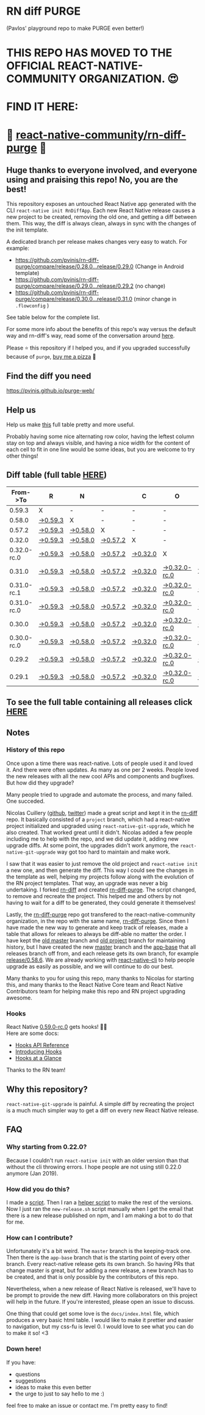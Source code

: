 # RN diff PURGE
(Pavlos' playground repo to make PURGE even better!)

# THIS REPO HAS MOVED TO THE OFFICIAL REACT-NATIVE-COMMUNITY ORGANIZATION. 😍
# FIND IT HERE:  
# 💪 [react-native-community/rn-diff-purge](https://github.com/react-native-community/rn-diff-purge) 🎉
## Huge thanks to everyone involved, and everyone using and praising this repo! No, you are the best!

This repository exposes an untouched React Native app generated with the CLI
`react-native init RnDiffApp`. Each new React Native release causes a new project to be created, removing the old one, and getting a diff between them. This way, the diff is always clean, always in sync with the changes of the init template.

A dedicated branch per release makes changes very easy
to watch. For example:

* https://github.com/pvinis/rn-diff-purge/compare/release/0.28.0...release/0.29.0
(Change in Android template)
* https://github.com/pvinis/rn-diff-purge/compare/release/0.29.0...release/0.29.2
(no change)
* https://github.com/pvinis/rn-diff-purge/compare/release/0.30.0...release/0.31.0
(minor change in `.flowconfig` )

See table below for the complete list.

For some more info about the benefits of this repo's way versus the default way and rn-diff's way, read some of the conversation around [here](https://github.com/react-native-community/discussions-and-proposals/issues/68#issuecomment-452227478).

Please :star: this repository if I helped you, and if you upgraded successfully because of `purge`, [buy me a pizza](https://www.buymeacoffee.com/DGWwHVZ4s) :pizza:

## Find the diff you need
https://pvinis.github.io/purge-web/

## Help us
Help us make [this](https://pvinis.github.io/rn-diff-purge) full table pretty and more useful.

Probably having some nice alternating row color, having the leftest column stay on top and always visible, and having a nice width for the content of each cell to fit in one line would be some ideas, but you are welcome to try other things!

## Diff table (full table [HERE](https://pvinis.github.io/rn-diff-purge))

| From->To    | R                                                                                               | N                                                                                               |                                                                                                 | C                                                                                               | O                                                                                                         | R                                                                                               | E                                                                                                         |                                                                                                           | T                                                                                               | E                                                                                                    | A                                                                                          | M   |
| ----------- | ----------------------------------------------------------------------------------------------- | ----------------------------------------------------------------------------------------------- | ----------------------------------------------------------------------------------------------- | ----------------------------------------------------------------------------------------------- | --------------------------------------------------------------------------------------------------------- | ----------------------------------------------------------------------------------------------- | --------------------------------------------------------------------------------------------------------- | --------------------------------------------------------------------------------------------------------- | ----------------------------------------------------------------------------------------------- | ---------------------------------------------------------------------------------------------------- | ------------------------------------------------------------------------------------------ | --- |
| 0.59.3      | X                                                                                               | -                                                                                               | -                                                                                               | -                                                                                               | -                                                                                                         | -                                                                                               | -                                                                                                         | -                                                                                                         | -                                                                                               | -                                                                                                    | -                                                                                          | -   |
| 0.58.0      | [->0.59.3](https://github.com/pvinis/rn-diff-purge/compare/release/0.58.0..release/0.59.3)      | X                                                                                               | -                                                                                               | -                                                                                               | -                                                                                                         | -                                                                                               | -                                                                                                         | -                                                                                                         | -                                                                                               | -                                                                                                    | -                                                                                          | -   |
| 0.57.2      | [->0.59.3](https://github.com/pvinis/rn-diff-purge/compare/release/0.57.2..release/0.59.3)      | [->0.58.0](https://github.com/pvinis/rn-diff-purge/compare/release/0.57.2..release/0.58.0)      | X                                                                                               | -                                                                                               | -                                                                                                         | -                                                                                               | -                                                                                                         | -                                                                                                         | -                                                                                               | -                                                                                                    | -                                                                                          | -   |
| 0.32.0      | [->0.59.3](https://github.com/pvinis/rn-diff-purge/compare/release/0.32.0..release/0.59.3)      | [->0.58.0](https://github.com/pvinis/rn-diff-purge/compare/release/0.32.0..release/0.58.0)      | [->0.57.2](https://github.com/pvinis/rn-diff-purge/compare/release/0.32.0..release/0.57.2)      | X                                                                                               | -                                                                                                         | -                                                                                               | -                                                                                                         | -                                                                                                         | -                                                                                               | -                                                                                                    | -                                                                                          | -   |
| 0.32.0-rc.0 | [->0.59.3](https://github.com/pvinis/rn-diff-purge/compare/release/0.32.0-rc.0..release/0.59.3) | [->0.58.0](https://github.com/pvinis/rn-diff-purge/compare/release/0.32.0-rc.0..release/0.58.0) | [->0.57.2](https://github.com/pvinis/rn-diff-purge/compare/release/0.32.0-rc.0..release/0.57.2) | [->0.32.0](https://github.com/pvinis/rn-diff-purge/compare/release/0.32.0-rc.0..release/0.32.0) | X                                                                                                         | -                                                                                               | -                                                                                                         | -                                                                                                         | -                                                                                               | -                                                                                                    | -                                                                                          | -   |
| 0.31.0      | [->0.59.3](https://github.com/pvinis/rn-diff-purge/compare/release/0.31.0..release/0.59.3)      | [->0.58.0](https://github.com/pvinis/rn-diff-purge/compare/release/0.31.0..release/0.58.0)      | [->0.57.2](https://github.com/pvinis/rn-diff-purge/compare/release/0.31.0..release/0.57.2)      | [->0.32.0](https://github.com/pvinis/rn-diff-purge/compare/release/0.31.0..release/0.32.0)      | [->0.32.0-rc.0](https://github.com/pvinis/rn-diff-purge/compare/release/0.31.0..release/0.32.0-rc.0)      | X                                                                                               | -                                                                                                         | -                                                                                                         | -                                                                                               | -                                                                                                    | -                                                                                          | -   |
| 0.31.0-rc.1 | [->0.59.3](https://github.com/pvinis/rn-diff-purge/compare/release/0.31.0-rc.1..release/0.59.3) | [->0.58.0](https://github.com/pvinis/rn-diff-purge/compare/release/0.31.0-rc.1..release/0.58.0) | [->0.57.2](https://github.com/pvinis/rn-diff-purge/compare/release/0.31.0-rc.1..release/0.57.2) | [->0.32.0](https://github.com/pvinis/rn-diff-purge/compare/release/0.31.0-rc.1..release/0.32.0) | [->0.32.0-rc.0](https://github.com/pvinis/rn-diff-purge/compare/release/0.31.0-rc.1..release/0.32.0-rc.0) | [->0.31.0](https://github.com/pvinis/rn-diff-purge/compare/release/0.31.0-rc.1..release/0.31.0) | X                                                                                                         | -                                                                                                         | -                                                                                               | -                                                                                                    | -                                                                                          | -   |
| 0.31.0-rc.0 | [->0.59.3](https://github.com/pvinis/rn-diff-purge/compare/release/0.31.0-rc.0..release/0.59.3) | [->0.58.0](https://github.com/pvinis/rn-diff-purge/compare/release/0.31.0-rc.0..release/0.58.0) | [->0.57.2](https://github.com/pvinis/rn-diff-purge/compare/release/0.31.0-rc.0..release/0.57.2) | [->0.32.0](https://github.com/pvinis/rn-diff-purge/compare/release/0.31.0-rc.0..release/0.32.0) | [->0.32.0-rc.0](https://github.com/pvinis/rn-diff-purge/compare/release/0.31.0-rc.0..release/0.32.0-rc.0) | [->0.31.0](https://github.com/pvinis/rn-diff-purge/compare/release/0.31.0-rc.0..release/0.31.0) | [->0.31.0-rc.1](https://github.com/pvinis/rn-diff-purge/compare/release/0.31.0-rc.0..release/0.31.0-rc.1) | X                                                                                                         | -                                                                                               | -                                                                                                    | -                                                                                          | -   |
| 0.30.0      | [->0.59.3](https://github.com/pvinis/rn-diff-purge/compare/release/0.30.0..release/0.59.3)      | [->0.58.0](https://github.com/pvinis/rn-diff-purge/compare/release/0.30.0..release/0.58.0)      | [->0.57.2](https://github.com/pvinis/rn-diff-purge/compare/release/0.30.0..release/0.57.2)      | [->0.32.0](https://github.com/pvinis/rn-diff-purge/compare/release/0.30.0..release/0.32.0)      | [->0.32.0-rc.0](https://github.com/pvinis/rn-diff-purge/compare/release/0.30.0..release/0.32.0-rc.0)      | [->0.31.0](https://github.com/pvinis/rn-diff-purge/compare/release/0.30.0..release/0.31.0)      | [->0.31.0-rc.1](https://github.com/pvinis/rn-diff-purge/compare/release/0.30.0..release/0.31.0-rc.1)      | [->0.31.0-rc.0](https://github.com/pvinis/rn-diff-purge/compare/release/0.30.0..release/0.31.0-rc.0)      | X                                                                                               | -                                                                                                    | -                                                                                          | -   |
| 0.30.0-rc.0 | [->0.59.3](https://github.com/pvinis/rn-diff-purge/compare/release/0.30.0-rc.0..release/0.59.3) | [->0.58.0](https://github.com/pvinis/rn-diff-purge/compare/release/0.30.0-rc.0..release/0.58.0) | [->0.57.2](https://github.com/pvinis/rn-diff-purge/compare/release/0.30.0-rc.0..release/0.57.2) | [->0.32.0](https://github.com/pvinis/rn-diff-purge/compare/release/0.30.0-rc.0..release/0.32.0) | [->0.32.0-rc.0](https://github.com/pvinis/rn-diff-purge/compare/release/0.30.0-rc.0..release/0.32.0-rc.0) | [->0.31.0](https://github.com/pvinis/rn-diff-purge/compare/release/0.30.0-rc.0..release/0.31.0) | [->0.31.0-rc.1](https://github.com/pvinis/rn-diff-purge/compare/release/0.30.0-rc.0..release/0.31.0-rc.1) | [->0.31.0-rc.0](https://github.com/pvinis/rn-diff-purge/compare/release/0.30.0-rc.0..release/0.31.0-rc.0) | [->0.30.0](https://github.com/pvinis/rn-diff-purge/compare/release/0.30.0-rc.0..release/0.30.0) | X                                                                                                    | -                                                                                          | -   |
| 0.29.2      | [->0.59.3](https://github.com/pvinis/rn-diff-purge/compare/release/0.29.2..release/0.59.3)      | [->0.58.0](https://github.com/pvinis/rn-diff-purge/compare/release/0.29.2..release/0.58.0)      | [->0.57.2](https://github.com/pvinis/rn-diff-purge/compare/release/0.29.2..release/0.57.2)      | [->0.32.0](https://github.com/pvinis/rn-diff-purge/compare/release/0.29.2..release/0.32.0)      | [->0.32.0-rc.0](https://github.com/pvinis/rn-diff-purge/compare/release/0.29.2..release/0.32.0-rc.0)      | [->0.31.0](https://github.com/pvinis/rn-diff-purge/compare/release/0.29.2..release/0.31.0)      | [->0.31.0-rc.1](https://github.com/pvinis/rn-diff-purge/compare/release/0.29.2..release/0.31.0-rc.1)      | [->0.31.0-rc.0](https://github.com/pvinis/rn-diff-purge/compare/release/0.29.2..release/0.31.0-rc.0)      | [->0.30.0](https://github.com/pvinis/rn-diff-purge/compare/release/0.29.2..release/0.30.0)      | [->0.30.0-rc.0](https://github.com/pvinis/rn-diff-purge/compare/release/0.29.2..release/0.30.0-rc.0) | X                                                                                          | -   |
| 0.29.1      | [->0.59.3](https://github.com/pvinis/rn-diff-purge/compare/release/0.29.1..release/0.59.3)      | [->0.58.0](https://github.com/pvinis/rn-diff-purge/compare/release/0.29.1..release/0.58.0)      | [->0.57.2](https://github.com/pvinis/rn-diff-purge/compare/release/0.29.1..release/0.57.2)      | [->0.32.0](https://github.com/pvinis/rn-diff-purge/compare/release/0.29.1..release/0.32.0)      | [->0.32.0-rc.0](https://github.com/pvinis/rn-diff-purge/compare/release/0.29.1..release/0.32.0-rc.0)      | [->0.31.0](https://github.com/pvinis/rn-diff-purge/compare/release/0.29.1..release/0.31.0)      | [->0.31.0-rc.1](https://github.com/pvinis/rn-diff-purge/compare/release/0.29.1..release/0.31.0-rc.1)      | [->0.31.0-rc.0](https://github.com/pvinis/rn-diff-purge/compare/release/0.29.1..release/0.31.0-rc.0)      | [->0.30.0](https://github.com/pvinis/rn-diff-purge/compare/release/0.29.1..release/0.30.0)      | [->0.30.0-rc.0](https://github.com/pvinis/rn-diff-purge/compare/release/0.29.1..release/0.30.0-rc.0) | [->0.29.2](https://github.com/pvinis/rn-diff-purge/compare/release/0.29.1..release/0.29.2) | X   |

## To see the full table containing all releases click [HERE](https://pvinis.github.io/rn-diff-purge)

## Notes

### History of this repo

Once upon a time there was react-native. Lots of people used it and loved it. And there were often updates. As many as one per 2 weeks. People loved the new releases with all the new cool APIs and components and bugfixes. But how did they upgrade?

Many people tried to upgrade and automate the process, and many failed. One succeded.

Nicolas Cuillery ([github](https://github.com/ncuillery), [twitter](https://twitter.com/ncuillery)) made a great script and kept it in the [rn-diff](https://github.com/ncuillery/rn-diff) repo. It basically consisted of a `project` branch, which had a react-native project initialized and upgraded using `react-native-git-upgrade`, which he also created. That worked great until it didn't. Nicolas added a few people including me to help with the repo, and we did update it, adding new upgrade diffs. At some point, the upgrades didn't work anymore, the `react-native-git-upgrade` way got too hard to maintain and make work.

I saw that it was easier to just remove the old project and `react-native init` a new one, and then generate the diff. This way I could see the changes in the template as well, helping my projects follow along with the evolution of the RN project templates. That way, an upgrade was never a big undertaking. I forked [rn-diff](https://github.com/ncuillery/rn-diff) and created [rn-diff-purge](https://github.com/pvinis/rn-diff-purge). The script changed, to remove and recreate the project. This helped me and others by not having to wait for a diff to be generated, they could generate it themselves!

Lastly, the [rn-diff-purge](https://github.com/pvinis/rn-diff-purge) repo got transfered to the react-native-community organization, in the repo with the same name, [rn-diff-purge](https://github.com/react-native-community/rn-diff-purge). Since then I have made the new way to generate and keep track of releases, made a table that allows for releaes to always be diff-able no matter the order. I have kept the [old master](https://github.com/pvinis/rn-diff-purge/tree/old/master) branch and [old project](https://github.com/pvinis/rn-diff-purge/tree/old/project) branch for maintaining history, but I have created the new [master](https://github.com/pvinis/rn-diff-purge/tree/master) branch and the [app-base](https://github.com/pvinis/rn-diff-purge/tree/app-base) that all releases branch off from, and each release gets its own branch, for example [release/0.58.6](https://github.com/pvinis/rn-diff-purge/tree/release/0.58.6). We are already working with [react-native-cli](https://github.com/react-native-community/react-native-cli) to help people upgrade as easily as possible, and we will continue to do our best.

Many thanks to you for using this repo, many thanks to Nicolas for starting this, and many thanks to the React Native Core team and React Native Contributors team for helping make this repo and RN project upgrading awesome.

### Hooks
React Native [0.59.0-rc.0](https://github.com/pvinis/rn-diff-purge#version-changes) gets hooks! 🎉🥳  
Here are some docs:
- [Hooks API Reference](https://reactjs.org/docs/hooks-reference.html)
- [Introducing Hooks](https://reactjs.org/docs/hooks-intro.html)
- [Hooks at a Glance](https://reactjs.org/docs/hooks-overview.html)

Thanks to the RN team!

## Why this repository?
`react-native-git-upgrade` is painful. A simple diff by recreating the project is a much much simpler way to get a diff on every new React Native release.

## FAQ

### Why starting from 0.22.0?

Because I couldn't run `react-native init` with an older version than that without the cli throwing errors. I hope people are not using still 0.22.0 anymore (Jan 2019).

### How did you do this?

I made a [script](https://github.com/pvinis/rn-diff-purge/blob/master/new-release.sh). Then I ran a [helper script](https://github.com/pvinis/rn-diff-purge/blob/master/new-release.sh) to make the rest of the versions.
Now I just ran the `new-release.sh` script manually when I get the email that there is a new release published on npm, and I am making a bot to do that for me.

### How can I contribute?

Unfortunately it's a bit weird. The `master` branch is the keeping-track one. Then there is the `app-base` branch that is the starting point of every other branch. Every react-native release gets its own branch. So having PRs that change master is great, but for adding a new release, a new branch has to be created, and that is only possible by the contributors of this repo.

Nevertheless, when a new release of React Native is released, we'll have to be prompt to provide
the new diff. Having more collaborators on this project will help in the future. If you're interested, please open an issue to discuss.

One thing that could get some love is the `docs/index.html` file, which produces a very basic html table. I would like to make it prettier and easier to navigation, but my css-fu is level 0. I would love to see what you can do to make it so! <3

### Down here!

If you have: 
- questions
- suggestions
- ideas to make this even better
- the urge to just to say hello to me :)

feel free to make an issue or contact me. I'm pretty easy to find!
